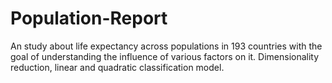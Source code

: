 # Population-Report
An study about life expectancy across populations in 193 countries with the goal of understanding the influence of various factors on it. Dimensionality reduction, linear and quadratic classification model.
